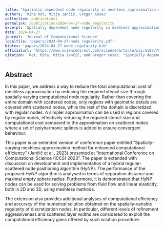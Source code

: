 ```yaml
---
title: "Spatially dependent node regularity in meshless approximation of partial differential equations"
authors: 'Miha Rot, Mitja Jančič, Gregor Kosec'
collection: publications
permalink: /publication/2024-04-27-node_regularity
excerpt: 'Spatially dependent node regularity in meshless approximation of partial differential equations'
date: 2024-04-27
journal: 'Journal of Computational Science'
localfile: 'papers/2024-04-27-node_regularity.pdf'
bibtex: 'papers/2024-04-27-node_regularity.bib'
officialurl: 'https://www.sciencedirect.com/science/article/pii/S1877750324000991?via%3Dihub'
citation: 'Rot, Miha, Mitja Jančič, and Gregor Kosec. "Spatially dependent node regularity in meshless approximation of partial differential equations." Journal of Computational Science (2024): 102306.'
---
```


## Abstract

In this paper, we address a way to reduce the total computational cost of meshless approximation by reducing the required stencil size through spatially varying computational node regularity. Rather than covering the entire domain with scattered nodes, only regions with geometric details are covered with scattered nodes, while the rest of the domain is discretized with regular nodes. A simpler approximation can be used in regions covered by regular nodes, effectively reducing the required stencil size and computational cost compared to the approximation on scattered nodes where a set of polyharmonic splines is added to ensure convergent behaviour.

This paper is an extended version of conference paper entitled “Spatially-varying meshless approximation method for enhanced computational efficiency” (Jančič et al., 2023) presented at “International Conference on Computational Science (ICCS) 2023”. The paper is extended with discussion on development and implementation of a hybrid regular-scattered node positioning algorithm (HyNP). The performance of the proposed HyNP algorithm is analysed in terms of separation distance and maximal empty sphere radius. Furthermore, it is demonstrated that HyNP nodes can be used for solving problems from fluid flow and linear elasticity, both in 2D and 3D, using meshless methods.

The extension also provides additional analyses of computational efficiency and accuracy of the numerical solution obtained on the spatially-variable regularity of discretization nodes. In particular, different levels of refinement aggressiveness and scattered layer widths are considered to exploit the computational efficiency gains offered by such solution procedure.